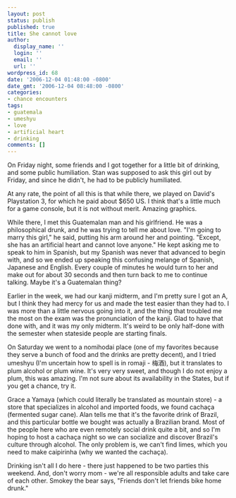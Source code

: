 ```yaml
---
layout: post
status: publish
published: true
title: She cannot love
author:
  display_name: ''
  login: ''
  email: ''
  url: ''
wordpress_id: 68
date: '2006-12-04 01:48:00 -0800'
date_gmt: '2006-12-04 08:48:00 -0800'
categories:
- chance encounters
tags:
- guatemala
- umeshyu
- love
- artificial heart
- drinking
comments: []
---
```

On Friday night, some friends and I got together for a little bit of drinking,
and some public humiliation. Stan was supposed to ask this girl out by Friday,
and since he didn't, he had to be publicly humiliated.

At any rate, the point of all this is that while there, we played on David's
Playstation 3, for which he paid about $650 US. I think that's a little much for
a game console, but it is not without merit. Amazing graphics.

While there, I met this Guatemalan man and his girlfriend. He was a
philosophical drunk, and he was trying to tell me about love. "I'm going to
marry this girl," he said, putting his arm around her and pointing. "Except, she
has an artificial heart and cannot love anyone." He kept asking me to speak to
him in Spanish, but my Spanish was never that advanced to begin with, and so we
ended up speaking this confusing melange of Spanish, Japanese and English. Every
couple of minutes he would turn to her and make out for about 30 seconds and
then turn back to me to continue talking. Maybe it's a Guatemalan thing?

Earlier in the week, we had our kanji midterm, and I'm pretty sure I got an A,
but I think they had mercy for us and made the test easier than they had to. I
was more than a little nervous going into it, and the thing that troubled me the
most on the exam was the pronunciation of the kanji. Glad to have that done
with, and it was my only midterm. It's weird to be only half-done with the
semester when stateside people are starting finals.

On Saturday we went to a nomihodai place (one of my favorites because they serve
a bunch of food and the drinks are pretty decent), and I tried umeshyu (I'm
uncertain how to spell is in romaji - 梅酒), but it translates to plum alcohol or
plum wine. It's very very sweet, and though I do not enjoy a plum, this was
amazing. I'm not sure about its availability in the States, but if you get a
chance, try it.

Grace a Yamaya (which could literally be translated as mountain store) - a store
that specializes in alcohol and imported foods, we found cachaça
(fermented sugar cane). Alan tells me that it's the favorite drink of Brazil,
and this particular bottle we bought was actually a Brazilian brand. Most of the
people here who are even remotely social drink quite a bit, and so I'm hoping to
host a cachaça night so we can socialize and discover Brazil's culture
through alcohol. The only problem is, we can't find limes, which you need to
make caipirinha (why we wanted the cachaça).

Drinking isn't all I do here - there just happened to be two parties this
weekend. And, don't worry mom - we're all responsible adults and take care of
each other. Smokey the bear says, "Friends don't let friends bike home
drunk."
